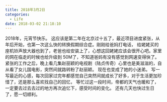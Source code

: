 ```yaml
---
title: 2018年3月2日
categories:
  - Life
date: 2018-03-02 21:18:10
---
```

2018年，元宵节快乐。
这应该是第二年在北京过十五了，最近项目进度紧张，从年后开始，也第一次这么快的转换假期综合症。刚刚给爸妈打电话，
给姥姥买的座机铃声放大器也到了，老爸也给安装上了，心想这回姥姥应该会很开心吧。家里的网在临走的时候也给升级到
50M了，不知道爸妈有没有感觉到网速变得快了。
紧张的工作之后，晚上看几集赵丽颖的电视剧（陆贞传奇）心里也是美滋滋的，自从看了女儿国电影，突然间就路转粉了赵丽颖。
现在也变成了她的小迷弟。
写一写最近的心感，每次回家过完年都感觉自己突然间就成长了好多，对于生活更加珍惜了，还是那么喜欢找自己的回忆，
等忙过这一段时间，帝都的天气也暖和了，一定要去过去去过的地方再次追忆下，感受时间的变化。
还有几天也快过生日了，愿一切顺利。
